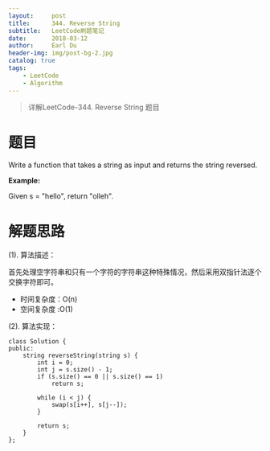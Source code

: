 ```yaml
---
layout:     post
title:      344. Reverse String
subtitle:   LeetCode刷题笔记
date:       2018-03-12
author:     Earl Du
header-img: img/post-bg-2.jpg
catalog: true
tags:
    - LeetCode
    - Algorithm
---
```


>详解LeetCode-344. Reverse String 题目

# 题目 #

Write a function that takes a string as input and returns the string reversed.

**Example:**

Given s = "hello", return "olleh".


# 解题思路 #

(1). 算法描述：

首先处理空字符串和只有一个字符的字符串这种特殊情况，然后采用双指针法逐个交换字符即可。

- 时间复杂度：O(n)
- 空间复杂度 :O(1)

(2). 算法实现：

	class Solution {
	public:
	    string reverseString(string s) {
	        int i = 0;
	        int j = s.size() - 1;
	        if (s.size() == 0 || s.size() == 1)
	            return s;
	
	        while (i < j) {
	            swap(s[i++], s[j--]);
	        }
	
	        return s;
	    }
	};